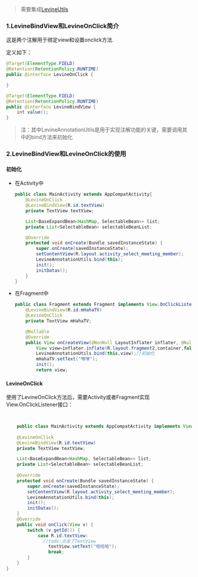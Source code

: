 > 需要集成[LevineUtils](/zh-cn/Android/LevineUtils/README)

### 1.LevineBindView和LevineOnClick简介

这是两个注解用于绑定view和设置onclick方法.

定义如下：

```java
@Target(ElementType.FIELD)
@Retention(RetentionPolicy.RUNTIME)
public @interface LevineOnClick {

}

@Target(ElementType.FIELD)
@Retention(RetentionPolicy.RUNTIME)
public @interface LevineBindView {
    int value();
}

```

>  注：其中LevineAnnotationUtils是用于实现注解功能的关键，需要调用其中的bind方法来初始化

### 2.LevineBindView和LevineOnClick的使用

#### 初始化

- 在Activity中

  ```java
  public class MainActivity extends AppCompatActivity{
      @LevineOnClick
      @LevineBindView(R.id.textView)
      private TextView textView;
  
      List<BaseExpandBean<HashMap, SelectableBean>> list;
      private List<SelectableBean> selectableBeanList;
  
      @Override
      protected void onCreate(Bundle savedInstanceState) {
          super.onCreate(savedInstanceState);
          setContentView(R.layout.activity_select_meeting_member);
          LevineAnnotationUtils.bind(this);
          init();
          initDatas();
      }
  }
  ```

  

- 在Fragment中

  ```java
  public class Fragment extends Fragment implements View.OnClickListener{
      @LevineBindView(R.id.mHahaTV)
      @LevineOnClick
      private TextView mHahaTV;
  
      @Nullable
      @Override
      public View onCreateView(@NonNull LayoutInflater inflater, @Nullable ViewGroup container, @Nullable Bundle savedInstanceState) {
          View view=inflater.inflate(R.layout.fragment2,container,false);
          LevineAnnotationUtils.bind(this,view);//初始化
          mHahaTV.setText("嘿嘿");
          init();
          return view;
  ```

  

#### LevineOnClick

使用了LevineOnClick方法后，需要Activity或者Fragment实现View.OnClickListener接口：

```java

    
    public class MainActivity extends AppCompatActivity implements View.OnClickListener{
        
    @LevineOnClick
    @LevineBindView(R.id.textView)
    private TextView textView;

    List<BaseExpandBean<HashMap, SelectableBean>> list;
    private List<SelectableBean> selectableBeanList;
        
    @Override
    protected void onCreate(Bundle savedInstanceState) {
        super.onCreate(savedInstanceState);
        setContentView(R.layout.activity_select_meeting_member);
        LevineAnnotationUtils.bind(this);
        init();
        initDatas();
    }
    @Override
    public void onClick(View v) {
        switch (v.getId()) {
            case R.id.textView:
              //todo:点击了TextView
                textView.setText("哈哈哈");
                break;
        }
    }
}
```

